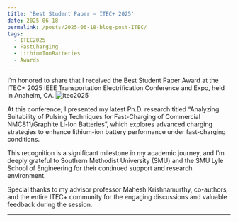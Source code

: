```yaml
---
title: 'Best Student Paper — ITEC+ 2025'
date: 2025-06-18
permalink: /posts/2025-06-18-blog-post-ITEC/
tags:
  - ITEC2025
  - FastCharging
  - LithiumIonBatteries
  - Awards
---
```


I’m honored to share that I received the Best Student Paper Award at the ITEC+ 2025 IEEE Transportation Electrification Conference and Expo, held in Anaheim, CA. ![itec2025](https://github.com/user-attachments/assets/bfb29692-fdf3-4b43-a179-e04791bcc4e9)

At this conference, I presented my latest Ph.D. research titled “Analyzing Suitability of Pulsing Techniques for Fast-Charging of Commercial NMC811/Graphite Li-Ion Batteries”, which explores advanced charging strategies to enhance lithium-ion battery performance under fast-charging conditions.


This recognition is a significant milestone in my academic journey, and I’m deeply grateful to Southern Methodist University (SMU) and the SMU Lyle School of Engineering for their continued support and research environment.

Special thanks to my advisor professor Mahesh Krishnamurthy, co-authors, and the entire ITEC+ community for the engaging discussions and valuable feedback during the session.

------
